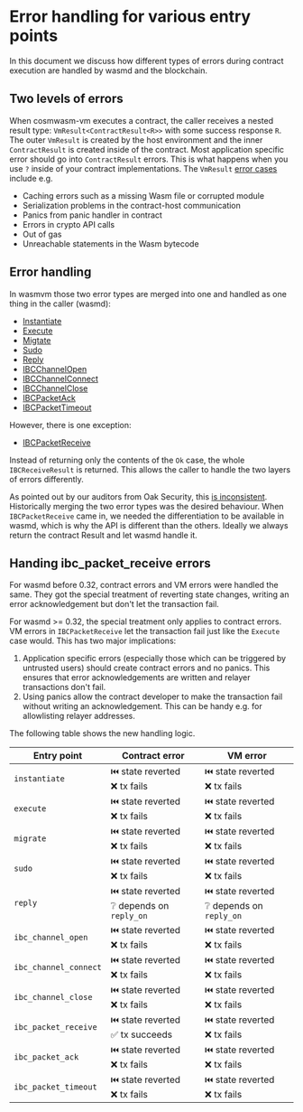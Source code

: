 # Error handling for various entry points

In this document we discuss how different types of errors during contract
execution are handled by wasmd and the blockchain.

## Two levels of errors

When cosmwasm-vm executes a contract, the caller receives a nested result type:
`VmResult<ContractResult<R>>` with some success response `R`. The outer
`VmResult` is created by the host environment and the inner `ContractResult` is
created inside of the contract. Most application specific error should go into
`ContractResult` errors. This is what happens when you use `?` inside of your
contract implementations. The `VmResult`
[error cases](https://github.com/CosmWasm/cosmwasm/blob/v1.2.3/packages/vm/src/errors/vm_error.rs#L11-L148)
include e.g.

- Caching errors such as a missing Wasm file or corrupted module
- Serialization problems in the contract-host communication
- Panics from panic handler in contract
- Errors in crypto API calls
- Out of gas
- Unreachable statements in the Wasm bytecode

## Error handling

In wasmvm those two error types are merged into one and handled as one thing in
the caller (wasmd):

- [Instantiate](https://github.com/CosmWasm/wasmvm/blob/v1.2.0/lib.go#L144-L151)
- [Execute](https://github.com/CosmWasm/wasmvm/blob/v1.2.0/lib.go#L192-L199)
- [Migtate](https://github.com/CosmWasm/wasmvm/blob/v1.2.0/lib.go#L275-L282)
- [Sudo](https://github.com/CosmWasm/wasmvm/blob/v1.2.0/lib.go#L318-L325)
- [Reply](https://github.com/CosmWasm/wasmvm/blob/v1.2.0/lib.go#L363-L370)
- [IBCChannelOpen](https://github.com/CosmWasm/wasmvm/blob/v1.2.0/lib.go#L406-L413)
- [IBCChannelConnect](https://github.com/CosmWasm/wasmvm/blob/v1.2.0/lib.go#L449-L456)
- [IBCChannelClose](https://github.com/CosmWasm/wasmvm/blob/v1.2.0/lib.go#L492-L499)
- [IBCPacketAck](https://github.com/CosmWasm/wasmvm/blob/v1.2.0/lib.go#L576-L583)
- [IBCPacketTimeout](https://github.com/CosmWasm/wasmvm/blob/v1.2.0/lib.go#L620-L627)

However, there is one exception:

- [IBCPacketReceive](https://github.com/CosmWasm/wasmvm/blob/v1.2.0/lib.go#L535-L539)

Instead of returning only the contents of the `Ok` case, the whole
`IBCReceiveResult` is returned. This allows the caller to handle the two layers
of errors differently.

As pointed out by our auditors from Oak Security, this
[is inconsistent](https://github.com/CosmWasm/wasmvm/issues/398). Historically
merging the two error types was the desired behaviour. When `IBCPacketReceive`
came in, we needed the differentiation to be available in wasmd, which is why
the API is different than the others. Ideally we always return the contract
Result and let wasmd handle it.

## Handing ibc_packet_receive errors

For wasmd before 0.32, contract errors and VM errors were handled the same. They
got the special treatment of reverting state changes, writing an error
acknowledgement but don't let the transaction fail.

For wasmd >= 0.32, the special treatment only applies to contract errors. VM
errors in `IBCPacketReceive` let the transaction fail just like the `Execute`
case would. This has two major implications:

1. Application specific errors (especially those which can be triggered by
   untrusted users) should create contract errors and no panics. This ensures
   that error acknowledgements are written and relayer transactions don't fail.
2. Using panics allow the contract developer to make the transaction fail
   without writing an acknowledgement. This can be handy e.g. for allowlisting
   relayer addresses.

The following table shows the new handling logic.

| Entry point           | Contract error                                | VM error                                      |
| --------------------- | --------------------------------------------- | --------------------------------------------- |
| `instantiate`         | ⏮️ state reverted<br>❌ tx fails              | ⏮️ state reverted<br>❌ tx fails              |
| `execute`             | ⏮️ state reverted<br>❌ tx fails              | ⏮️ state reverted<br>❌ tx fails              |
| `migrate`             | ⏮️ state reverted<br>❌ tx fails              | ⏮️ state reverted<br>❌ tx fails              |
| `sudo`                | ⏮️ state reverted<br>❌ tx fails              | ⏮️ state reverted<br>❌ tx fails              |
| `reply`               | ⏮️ state reverted<br>❔ depends on `reply_on` | ⏮️ state reverted<br>❔ depends on `reply_on` |
| `ibc_channel_open`    | ⏮️ state reverted<br>❌ tx fails              | ⏮️ state reverted<br>❌ tx fails              |
| `ibc_channel_connect` | ⏮️ state reverted<br>❌ tx fails              | ⏮️ state reverted<br>❌ tx fails              |
| `ibc_channel_close`   | ⏮️ state reverted<br>❌ tx fails              | ⏮️ state reverted<br>❌ tx fails              |
| `ibc_packet_receive`  | ⏮️ state reverted<br>✅ tx succeeds           | ⏮️ state reverted<br>❌ tx fails              |
| `ibc_packet_ack`      | ⏮️ state reverted<br>❌ tx fails              | ⏮️ state reverted<br>❌ tx fails              |
| `ibc_packet_timeout`  | ⏮️ state reverted<br>❌ tx fails              | ⏮️ state reverted<br>❌ tx fails              |
